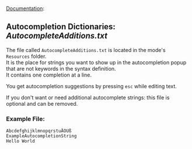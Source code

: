 [Documentation][ModeExample]:
## Autocompletion Dictionaries: _AutocompleteAdditions.txt_

The file called `AutocompleteAdditions.txt` is located in the mode's `Resources` folder.  
It is the place for strings you want to show up in the autocompletion popup that are not keywords in the syntax definition.  
It contains one completion at a line.  

You get autocompletion suggestions by pressing `esc` while editing text.

If you don't want or need additional autocomplete strings: this file is optional and can be removed.


### <a name="ExampleFile"></a>Example File:

```
AbcdefghijklmnopqrstuÄÖÜß
ExampleAutocompletionString
Hello World
```



<!-- Referenced Paths -->
[ModeExample]: .. "SubEthaEdit 4 Example Mode Documentation"
